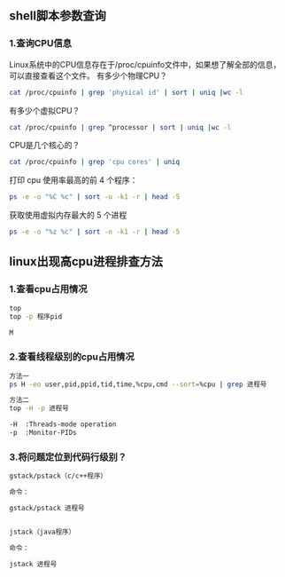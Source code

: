 ## shell脚本参数查询

### 1.查询CPU信息

Linux系统中的CPU信息存在于/proc/cpuinfo文件中，如果想了解全部的信息，可以直接查看这个文件。
有多少个物理CPU？

```bash
cat /proc/cpuinfo | grep 'physical id' | sort | uniq |wc -l
```

有多少个虚拟CPU？

```bash
cat /proc/cpuinfo | grep ^processor | sort | uniq |wc -l
```

CPU是几个核心的？

```bash
cat /proc/cpuinfo | grep 'cpu cores' | uniq
```

打印 cpu 使用率最高的前 4 个程序：

```bash
ps -e -o "%C %c" | sort -u -k1 -r | head -5
```

获取使用虚拟内存最大的 5 个进程

```bash
ps -e -o "%z %c" | sort -n -k1 -r | head -5
```

## linux出现高cpu进程排查方法

### 1.查看cpu占用情况
```bash
top
top -p 程序pid

M
```

### 2.查看线程级别的cpu占用情况

```bash
方法一
ps H -eo user,pid,ppid,tid,time,%cpu,cmd --sort=%cpu | grep 进程号

方法二
top -H -p 进程号

-H  :Threads-mode operation
-p  :Monitor-PIDs
```

### 3.将问题定位到代码行级别？

```bash
gstack/pstack（c/c++程序）

命令：

gstack/pstack 进程号


jstack（java程序）

命令：

jstack 进程号
```